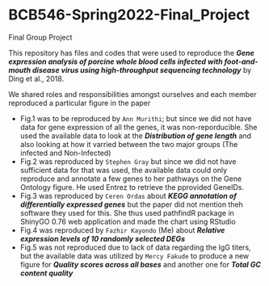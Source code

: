 # BCB546-Spring2022-Final_Project
Final Group Project

This repository has files and codes that were used to reproduce the ***Gene expression analysis of porcine whole blood cells infected with foot-and-mouth disease virus using high-throughput sequencing technology*** by Ding et al., 2018.

We shared roles and responsibilities amongst ourselves and each member reproduced a particular figure in the paper
- Fig.1 was to be reproduced by `Ann Murithi`; but since we did not have data for gene expression of all the genes, it was non-reporducible. She used the available data to look at the ***Distribution of gene length*** and also looking at how it varried between the two major groups (The infected and Non-Infected)
- Fig.2 was reproduced by `Stephen Gray` but since we did not have sufficient data for that was used, the available data could only reproduce and annotate a few genes to her pathways on the Gene Ontology figure. He used Entrez to retrieve the pprovided GeneIDs.
- Fig.3 was reproduced by `Ceren Ordas` about ***KEGG annotation of differentially expressed genes*** but the paper did not mention theh software they used for this. She thus used pathfindR package in ShinyGO 0.76 web application and made the chart using RStudio
- Fig.4 was reproduced by `Fazhir Kayondo` (Me) about ***Relative expression levels of 10 randomly selected DEGs***
- Fig.5 was not reproduced due to lack of data regarding the IgG titers, but the available data was utilized by `Mercy Fakude` to produce a new figure for ***Quality scores across all bases*** and another one for ***Total GC content quality***

